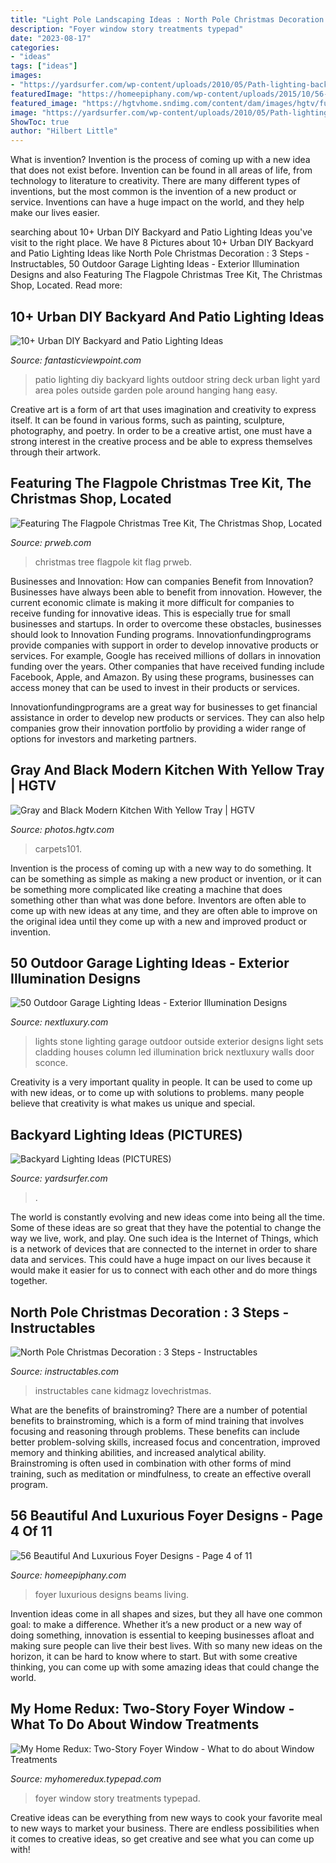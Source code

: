 ```yaml
---
title: "Light Pole Landscaping Ideas : North Pole Christmas Decoration : 3 Steps"
description: "Foyer window story treatments typepad"
date: "2023-08-17"
categories:
- "ideas"
tags: ["ideas"]
images:
- "https://yardsurfer.com/wp-content/uploads/2010/05/Path-lighting-backyard-ideas-3.jpg"
featuredImage: "https://homeepiphany.com/wp-content/uploads/2015/10/56-Beautiful-And-Luxurious-Foyer-Designs-19.jpg"
featured_image: "https://hgtvhome.sndimg.com/content/dam/images/hgtv/fullset/2017/1/13/0/Drury-Design_Open-Contemporary-South-Suburban-Kitchen_4.jpg.rend.hgtvcom.966.1449.suffix/1484326284505.jpeg"
image: "https://yardsurfer.com/wp-content/uploads/2010/05/Path-lighting-backyard-ideas-3.jpg"
ShowToc: true
author: "Hilbert Little"
---
```



What is invention?
Invention is the process of coming up with a new idea that does not exist before. Invention can be found in all areas of life, from technology to literature to creativity. There are many different types of inventions, but the most common is the invention of a new product or service. Inventions can have a huge impact on the world, and they help make our lives easier.

	

		
searching about 10+ Urban DIY Backyard and Patio Lighting Ideas you've visit to the right place. We have 8 Pictures about 10+ Urban DIY Backyard and Patio Lighting Ideas like North Pole Christmas Decoration : 3 Steps - Instructables, 50 Outdoor Garage Lighting Ideas - Exterior Illumination Designs and also Featuring The Flagpole Christmas Tree Kit, The Christmas Shop, Located. Read more:
		
    
## 10+ Urban DIY Backyard And Patio Lighting Ideas

<img loading=lazy src="http://www.fantasticviewpoint.com/wp-content/uploads/2016/09/b1bbce373954dea694e7a01789a5f750-634x950.png" onerror="this.onerror=null;this.src='https://tse4.mm.bing.net/th?id=OIP.qsbutVBunwKXJytYdNjruwHaLG&amp;pid=15.1';" alt="10+ Urban DIY Backyard and Patio Lighting Ideas">

_Source: fantasticviewpoint.com_

>patio lighting diy backyard lights outdoor string deck urban light yard area poles outside garden pole around hanging hang easy. 

	

Creative art is a form of art that uses imagination and creativity to express itself. It can be found in various forms, such as painting, sculpture, photography, and poetry. In order to be a creative artist, one must have a strong interest in the creative process and be able to express themselves through their artwork.

    
## Featuring The Flagpole Christmas Tree Kit, The Christmas Shop, Located

<img loading=lazy src="http://ww1.prweb.com/prfiles/2016/12/01/13894879/LEDChristmasTreead.png" onerror="this.onerror=null;this.src='https://tse1.mm.bing.net/th?id=OIP.AdQmrFRUPQ1jSibBH756UQChEs&amp;pid=15.1';" alt="Featuring The Flagpole Christmas Tree Kit, The Christmas Shop, Located">

_Source: prweb.com_

>christmas tree flagpole kit flag prweb. 

	

Businesses and Innovation: How can companies Benefit from Innovation?
Businesses have always been able to benefit from innovation. However, the current economic climate is making it more difficult for companies to receive funding for innovative ideas. This is especially true for small businesses and startups. In order to overcome these obstacles, businesses should look to Innovation Funding programs.
Innovationfundingprograms provide companies with support in order to develop innovative products or services. For example, Google has received millions of dollars in innovation funding over the years. Other companies that have received funding include Facebook, Apple, and Amazon. By using these programs, businesses can access money that can be used to invest in their products or services.

Innovationfundingprograms are a great way for businesses to get financial assistance in order to develop new products or services. They can also help companies grow their innovation portfolio by providing a wider range of options for investors and marketing partners.

    
## Gray And Black Modern Kitchen With Yellow Tray | HGTV

<img loading=lazy src="https://hgtvhome.sndimg.com/content/dam/images/hgtv/fullset/2017/1/13/0/Drury-Design_Open-Contemporary-South-Suburban-Kitchen_4.jpg.rend.hgtvcom.966.1449.suffix/1484326284505.jpeg" onerror="this.onerror=null;this.src='https://tse1.mm.bing.net/th?id=OIP.hY7z9GACnYpU57Ia5jZ66gHaLH&amp;pid=15.1';" alt="Gray and Black Modern Kitchen With Yellow Tray | HGTV">

_Source: photos.hgtv.com_

>carpets101. 

	

Invention is the process of coming up with a new way to do something. It can be something as simple as making a new product or invention, or it can be something more complicated like creating a machine that does something other than what was done before. Inventors are often able to come up with new ideas at any time, and they are often able to improve on the original idea until they come up with a new and improved product or invention.

    
## 50 Outdoor Garage Lighting Ideas - Exterior Illumination Designs

<img loading=lazy src="http://nextluxury.com/wp-content/uploads/scone-wall-outdoor-garage-lights.jpg" onerror="this.onerror=null;this.src='https://tse2.mm.bing.net/th?id=OIP.gk4LAsbImhEQ7sxplDWwwwAAAA&amp;pid=15.1';" alt="50 Outdoor Garage Lighting Ideas - Exterior Illumination Designs">

_Source: nextluxury.com_

>lights stone lighting garage outdoor outside exterior designs light sets cladding houses column led illumination brick nextluxury walls door sconce. 

	

Creativity is a very important quality in people. It can be used to come up with new ideas, or to come up with solutions to problems. many people believe that creativity is what makes us unique and special.

    
## Backyard Lighting Ideas (PICTURES)

<img loading=lazy src="https://yardsurfer.com/wp-content/uploads/2010/05/Path-lighting-backyard-ideas-3.jpg" onerror="this.onerror=null;this.src='https://tse1.mm.bing.net/th?id=OIP.bxxhJ_zdnzjpzlEh_XZgaAAAAA&amp;pid=15.1';" alt="Backyard Lighting Ideas (PICTURES)">

_Source: yardsurfer.com_

>. 

	

The world is constantly evolving and new ideas come into being all the time. Some of these ideas are so great that they have the potential to change the way we live, work, and play. One such idea is the Internet of Things, which is a network of devices that are connected to the internet in order to share data and services. This could have a huge impact on our lives because it would make it easier for us to connect with each other and do more things together.

    
## North Pole Christmas Decoration : 3 Steps - Instructables

<img loading=lazy src="https://content.instructables.com/ORIG/FGB/8YVX/FOHTU8IF/FGB8YVXFOHTU8IF.jpg?frame=1" onerror="this.onerror=null;this.src='https://tse2.mm.bing.net/th?id=OIP.dEiaqV4sOnu9mkfvENTrLwHaJ4&amp;pid=15.1';" alt="North Pole Christmas Decoration : 3 Steps - Instructables">

_Source: instructables.com_

>instructables cane kidmagz lovechristmas. 

	

What are the benefits of brainstroming?
There are a number of potential benefits to brainstroming, which is a form of mind training that involves focusing and reasoning through problems. These benefits can include better problem-solving skills, increased focus and concentration, improved memory and thinking abilities, and increased analytical ability. Brainstroming is often used in combination with other forms of mind training, such as meditation or mindfulness, to create an effective overall program.

    
## 56 Beautiful And Luxurious Foyer Designs - Page 4 Of 11

<img loading=lazy src="https://homeepiphany.com/wp-content/uploads/2015/10/56-Beautiful-And-Luxurious-Foyer-Designs-19.jpg" onerror="this.onerror=null;this.src='https://tse3.mm.bing.net/th?id=OIP.6VFW1-DLjicUEQfnFDAdbAHaLJ&amp;pid=15.1';" alt="56 Beautiful And Luxurious Foyer Designs - Page 4 of 11">

_Source: homeepiphany.com_

>foyer luxurious designs beams living. 

	

Invention ideas come in all shapes and sizes, but they all have one common goal: to make a difference. Whether it’s a new product or a new way of doing something, innovation is essential to keeping businesses afloat and making sure people can live their best lives. With so many new ideas on the horizon, it can be hard to know where to start. But with some creative thinking, you can come up with some amazing ideas that could change the world.

    
## My Home Redux: Two-Story Foyer Window - What To Do About Window Treatments

<img loading=lazy src="https://myhomeredux.typepad.com/.a/6a00d834517dbf69e200e552ad1cc88834-600wi" onerror="this.onerror=null;this.src='https://tse2.mm.bing.net/th?id=OIP.56VdY6XDH2ZkXtzXcVnp0QHaJ4&amp;pid=15.1';" alt="My Home Redux: Two-Story Foyer Window - What to do about Window Treatments">

_Source: myhomeredux.typepad.com_

>foyer window story treatments typepad. 

	

Creative ideas can be everything from new ways to cook your favorite meal to new ways to market your business. There are endless possibilities when it comes to creative ideas, so get creative and see what you can come up with!

